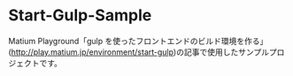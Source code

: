 # Start-Gulp-Sample
Matium Playground「gulp を使ったフロントエンドのビルド環境を作る」(http://play.matium.jp/environment/start-gulp)の記事で使用したサンプルプロジェクトです。
